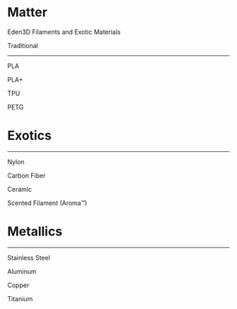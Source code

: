 # Matter
Eden3D Filaments and Exotic Materials

Traditional
___________

PLA

PLA+

TPU

PETG



# Exotics
_______

Nylon

Carbon Fiber

Ceramic

Scented Filament (Aroma™) 




# Metallics
_________


Stainless Steel

Aluminum

Copper

Titanium
